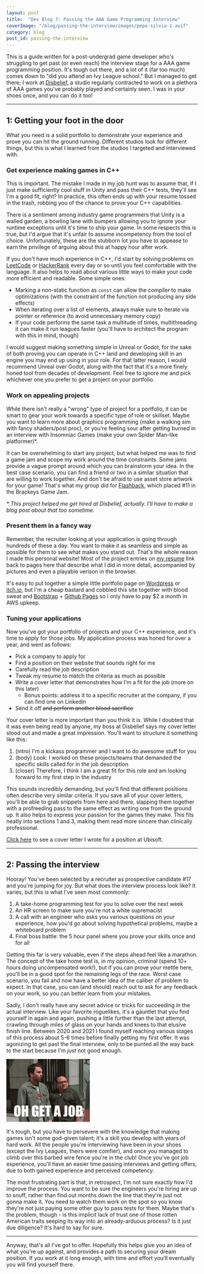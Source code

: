 ```yaml
---
layout: post
title:  "Dev Blog 7: Passing the AAA Game Programming Interview"
coverImage: "/blog/passing-the-interview/images/pepe-silvia-1.avif"
category: blog
post_id: passing-the-interview
---
```


This is a guide written for a post-undergrad game developer who's struggling to get past (or even reach) the interview stage for a AAA game programming position. It's tough out there, and a lot of it (far too much) comes down to "did you attend an Ivy League school." But I managed to get there; I work at [Disbelief](https://disbelief.com/), a studio regularly contracted to work on a plethora of AAA games you've probably played and certainly seen. I was in your shoes once, and you can do it too!

----

## 1: Getting your foot in the door
What you need is a solid portfolio to demonstrate your experience and prove you can hit the ground running. Different studios look for different things, but this is what I learned from the studios I targeted and interviewed with.

### Get experience making games in C++
This is important. The mistake I made in my job hunt was to assume that, if I just make sufficiently cool stuff in Unity and pass their C++ tests, they'll see I'm a good fit, right? In practice, this often ends up with your resume tossed in the trash, robbing you of the chance to prove your C++ capabilities.

There is a sentiment among industry game programmers that Unity is a walled garden, a bowling lane with bumpers allowing you to ignore your runtime exceptions until it's time to ship your game. In some respects this is true, but I'd argue that it's unfair to assume incompetency from the tool of choice. Unfortunately, these are the stubborn lot you have to appease to earn the privilege of arguing about this at happy hour after work.

If you don't have much experience in C++, I'd start by solving problems on [LeetCode](https://leetcode.com/) or [HackerRank](https://www.hackerrank.com/) every day or so until you feel comfortable with the language. It also helps to read about various little ways to make your code more efficient and readable. Some simple ones:
* Marking a non-static function as `const` can allow the compiler to make optimizations (with the constraint of the function not producing any side effects)
* When iterating over a list of elements, always make sure to iterate via pointer or reference (to avoid unnecessary memory copy)
* If your code performs the same task a multitude of times, multithreading it can make it run leagues faster (you'll have to architect the program with this in mind, though)

I would suggest making something simple in Unreal or Godot, for the sake of both proving you can operate in C++ land and developing skill in an engine you may end up using in your role. For that latter reason, I would recommend Unreal over Godot, along with the fact that it's a more finely honed tool from decades of development. Feel free to ignore me and pick whichever one you prefer to get a project on your portfolio.

### Work on appealing projects
While there isn't really a "wrong" type of project for a portfolio, it can be smart to gear your work towards a specific type of role or skillset. Maybe you want to learn more about graphics programming (make a walking sim with fancy shaders/post proc), or you're feeling sour after getting burned in an interview with Insomniac Games (make your own Spider Man-like platformer)*.

It can be overwhelming to start any project, but what helped me was to find a game jam and scope my work around the time constraints. Some jams provide a vague prompt around which you can brainstorm your idea. In the best case scenario, you can find a friend or two in a similar situation that are willing to work together. And don't be afraid to use asset store artwork for your game! That's what my group did for [Flashback](/games/flashback), which placed #11 in the Brackeys Game Jam.

_\* This project helped me get hired at Disbelief, actually. I'll have to make a blog post about that too sometime._

### Present them in a fancy way
Remember, the recruiter looking at your application is going through hundreds of these a day. You want to make it as seamless and simple as possible for them to see what makes you stand out. That's the whole reason I made this personal website! Most of the project entries on [my resume](/assets/pdf/resume.pdf) link back to pages here that describe what I did in more detail, accompanied by pictures and even a playable verison in the browser. 

It's easy to put together a simple little portfolio page on [Wordpress](wordpress.com) or [itch.io](itch.io), but I'm a cheap bastard and cobbled this site together with blood sweat and [Bootstrap](https://getbootstrap.com/) + [Github Pages](https://pages.github.com/) so I only have to pay $2 a month in AWS upkeep.

### Tuning your applications
Now you've got your portfolio of projects and your C++ experience, and it's time to apply for those jobs. My application process was honed for over a year, and went as follows:
* Pick a company to apply for
* Find a position on their website that sounds right for me
* Carefully read the job description
* Tweak my resume to match the criteria as much as possible
* Write a cover letter that demonstrates how I'm a fit for the job (more on this later)
    * Bonus points: address it to a specific recruiter at the company, if you can find one on Linkedin
* Send it off ~~and perform another blood sacrifice~~

Your cover letter is more important than you think it is. While I doubted that it was even being read by anyone, my boss at Disbelief says my cover letter stood out and made a great impression. You'll want to structure it something like this:
1. (intro) I'm a kickass programmer and I want to do awesome stuff for you
2. (body) Look: I worked on these projects/teams that demanded the specific skills called for in the job description
3. (closer) Therefore, I think I am a great fit for this role and am looking forward to my first step in the industry

This sounds incredibly demanding, but you'll find that different positions often describe very similar criteria. If you save all of your cover letters, you'll be able to grab snippets from here and there, slapping them together with a profreeding pass to the same effect as writing one from the ground up. It also helps to express your passion for the games they make. This fits neatly into sections 1 and 3, making them read more sincere than clinically professional.

[Click here](pdf/cover_letter_example.pdf) to see a cover letter I wrote for a position at Ubisoft.

---

## 2: Passing the interview
Hooray! You've been selected by a recruiter as prospective candidate #17 and you're jumping for joy. But what does the interview process look like? It varies, but this is what I've seen most commonly:

1. A take-home programming test for you to solve over the next week
2. An HR screen to make sure you're not a white supremacist
3. A call with an engineer who asks you various questions on your experience, how you'd go about solving hypothetical problems, maybe a whiteboard problem
4. Final boss battle: the 5 hour panel where you prove your skills once and for all

Getting this far is very valuable, even if the steps ahead feel like a marathon. The concept of the take home test is, in my opinion, criminal (spend 10+ hours doing uncompensated work!), but if you can prove your mettle here, you'll be in a good spot for the remaining legs of the race. Worst case scenario, you fail and now have a better idea of the caliber of problem to expect. In that case, you can (and should) reach out to ask for any feedback on your work, so you can better learn from your mistakes.

Sadly, I don't really have any secret advice or tricks for succeeding in the actual interview. Like your favorite roguelikes, it's a gauntlet that you find yourself in again and again, pushing a little further than the last attempt, crawling through miles of glass on your hands and knees to that elusive finish line. Between 2020 and 2021 I found myself reaching various stages of this process about 5-6 times before finally getting my first offer. It was agonizing to get past the final interview, only to be punted all the way back to the start because I'm *just* not good enough. 

<img src="images/jobland.gif" class="blog rounded mx-auto d-block">

It's tough, but you have to persevere with the knowledge that making games isn't some god-given talent; it's a skill you develop with years of hard work. All the people you're interviewing have been in your shoes (except the Ivy Leagues, theirs were comfier), and once you managed to climb over this barbed wire fence you're in the club! Once you've got job experience, you'll have an easier time passing interviews and getting offers, due to both gained experience and perceived competency.

The most frustrating part is that, in retrospect, I'm not sure exactly how I'd improve the process. You want to be sure the engineers you're hiring are up to snuff, rather than find out months down the line that they're just not gonna make it. You need to watch them work on the spot so you know they're not just paying some other guy to pass tests for them. Maybe that's the problem, though - is this implicit lack of trust one of those rotten American traits seeping its way into an already-arduous process? Is it just due diligence? It's hard to say for sure.

---

Anyway, that's all I've got to offer. Hopefully this helps give you an idea of what you're up against, and provides a path to securing your dream position. If you work at it long enough, with time and effort you'll eventually you will find yourself there.